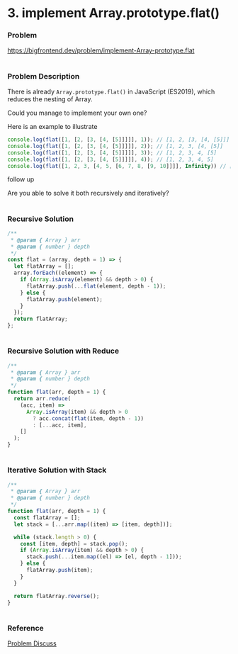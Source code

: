 # 3. implement Array.prototype.flat()

### Problem

https://bigfrontend.dev/problem/implement-Array-prototype.flat

#

### Problem Description

There is already `Array.prototype.flat()` in JavaScript (ES2019), which reduces the nesting of Array.

Could you manage to implement your own one?

Here is an example to illustrate

```js
console.log(flat([1, [2, [3, [4, [5]]]]], 1)); // [1, 2, [3, [4, [5]]]
console.log(flat([1, [2, [3, [4, [5]]]]], 2)); // [1, 2, 3, [4, [5]]
console.log(flat([1, [2, [3, [4, [5]]]]], 3)); // [1, 2, 3, 4, [5]
console.log(flat([1, [2, [3, [4, [5]]]]], 4)); // [1, 2, 3, 4, 5]
console.log(flat([1, 2, 3, [4, 5, [6, 7, 8, [9, 10]]]], Infinity)) // [1, 2, 3, 4, 5, 6, 7, 8, 9, 10]
```

follow up

Are you able to solve it both recursively and iteratively?

#

### Recursive Solution

```js
/**
 * @param { Array } arr
 * @param { number } depth
 */
const flat = (array, depth = 1) => {
  let flatArray = [];
  array.forEach((element) => {
    if (Array.isArray(element) && depth > 0) {
      flatArray.push(...flat(element, depth - 1));
    } else {
      flatArray.push(element);
    }
  });
  return flatArray;
};
```

#

### Recursive Solution with Reduce

```js
/**
 * @param { Array } arr
 * @param { number } depth
 */
function flat(arr, depth = 1) {
  return arr.reduce(
    (acc, item) =>
      Array.isArray(item) && depth > 0
        ? acc.concat(flat(item, depth - 1))
        : [...acc, item],
    []
  );
}
```

#

### Iterative Solution with Stack

```js
/**
 * @param { Array } arr
 * @param { number } depth
 */
function flat(arr, depth = 1) {
  const flatArray = [];
  let stack = [...arr.map((item) => [item, depth])];

  while (stack.length > 0) {
    const [item, depth] = stack.pop();
    if (Array.isArray(item) && depth > 0) {
      stack.push(...item.map((el) => [el, depth - 1]));
    } else {
      flatArray.push(item);
    }
  }

  return flatArray.reverse();
}
```

#

### Reference

[Problem Discuss](https://bigfrontend.dev/problem/implement-Array-prototype.flat/discuss)
